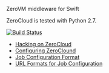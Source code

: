ZeroVM middleware for Swift

ZeroCloud is tested with Python 2.7.

[![Build Status](http://ci.oslab.cc/job/zerocloud/badge/icon)](http://ci.oslab.cc/job/zerocloud/)

* [Hacking on ZeroCloud](/doc/Hacking.md/)
* [Configuring ZeroClound](/doc/Configuration.md/)
* [Job Configuration Format](/doc/Servlets.md/)
* [URL Formats for Job Configuration](/doc/Url.md/)
